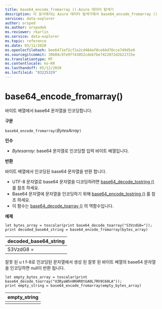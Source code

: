 ```yaml
---
title: base64_encode_fromarray ()-Azure 데이터 탐색기
description: 이 문서에서는 Azure 데이터 탐색기에서 base64_encode_fromarray ()에 대해 설명 합니다.
services: data-explorer
author: orspod
ms.author: orspodek
ms.reviewer: rkarlin
ms.service: data-explorer
ms.topic: reference
ms.date: 03/11/2020
ms.openlocfilehash: bee6471ef2cf2a2cd484af8ce84d70cce749d5e0
ms.sourcegitcommit: 39b04c97e9ff43052cdeb7be7422072d2b21725e
ms.translationtype: MT
ms.contentlocale: ko-KR
ms.lasthandoff: 05/12/2020
ms.locfileid: "83225329"
---
```

# <a name="base64_encode_fromarray"></a>base64_encode_fromarray()

바이트 배열에서 base64 문자열을 인코딩합니다.

**구문**

`base64_encode_fromarray(`*BytesArray*`)`

**인수**

* *Bytesarray*: base64 문자열로 인코딩할 입력 바이트 배열입니다.

**반환**

바이트 배열에서 인코딩된 base64 문자열을 반환 합니다.

* UTF-8 문자열로 base64 문자열을 디코딩하려면 [base64_decode_tostring ()](base64_decode_tostringfunction.md) 를 참조 하세요.
* Base64 문자열에 문자열을 인코딩하기 위해 [base64_encode_tostring ()](base64_encode_tostringfunction.md) 를 참조 하세요.
* 이 함수는 [base64_decode_toarray ()](base64_decode_toarrayfunction.md) 의 역함수입니다.

**예제**

<!-- csl: https://help.kusto.windows.net/Samples -->
```kusto
let bytes_array = toscalar(print base64_decode_toarray("S3VzdG8="));
print decoded_base64_string = base64_encode_fromarray(bytes_array)
```

|decoded_base64_string|
|---|
|S3VzdG8 =|


잘못 된 u t f-8로 인코딩된 문자열에서 생성 된 잘못 된 바이트 배열의 base64 문자열을 인코딩하면 null이 반환 됩니다.

<!-- csl: https://help.kusto.windows.net/Samples -->
```kusto
let empty_bytes_array = toscalar(print base64_decode_toarray("U3RyaW5n0KHR0tGA0L7Rh9C60LA"));
print empty_string = base64_encode_fromarray(empty_bytes_array)
```

|empty_string|
|---|
||
